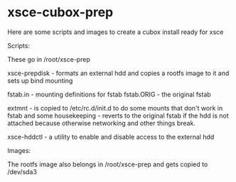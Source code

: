 xsce-cubox-prep
===============

Here are some scripts and images to create a cubox install ready for xsce

Scripts:

These go in /root/xsce-prep

xsce-prepdisk - formats an external hdd and copies a rootfs image to it 
                 and sets up bind mounting

fstab.in      - mounting definitions for fstab
fstab.ORIG    - the original fstab

extmnt        - is copied to /etc/rc.d/init.d to do some mounts that
                don't work in fstab and some housekeeping
              - reverts to the original fstab if the hdd is not attached
                because otherwise networking and other things break.
                
xsce-hddctl   - a utility to enable and disable access to the external hdd

Images:

The rootfs image also belongs in /root/xsce-prep and gets copied to /dev/sda3